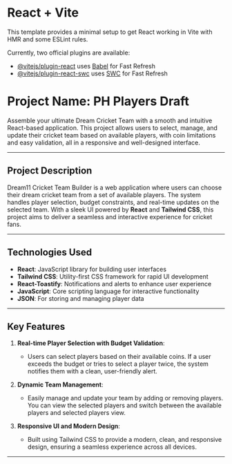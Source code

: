 # React + Vite

This template provides a minimal setup to get React working in Vite with HMR and some ESLint rules.

Currently, two official plugins are available:

- [@vitejs/plugin-react](https://github.com/vitejs/vite-plugin-react/blob/main/packages/plugin-react/README.md) uses [Babel](https://babeljs.io/) for Fast Refresh
- [@vitejs/plugin-react-swc](https://github.com/vitejs/vite-plugin-react-swc) uses [SWC](https://swc.rs/) for Fast Refresh

# Project Name: PH Players Draft

Assemble your ultimate Dream Cricket Team with a smooth and intuitive React-based application. This project allows users to select, manage, and update their cricket team based on available players, with coin limitations and easy validation, all in a responsive and well-designed interface.

---

## Project Description

Dream11 Cricket Team Builder is a web application where users can choose their dream cricket team from a set of available players. The system handles player selection, budget constraints, and real-time updates on the selected team. With a sleek UI powered by **React** and **Tailwind CSS**, this project aims to deliver a seamless and interactive experience for cricket fans.

---

## Technologies Used

- **React**: JavaScript library for building user interfaces
- **Tailwind CSS**: Utility-first CSS framework for rapid UI development
- **React-Toastify**: Notifications and alerts to enhance user experience
- **JavaScript**: Core scripting language for interactive functionality
- **JSON**: For storing and managing player data

---

## Key Features

1. **Real-time Player Selection with Budget Validation**:

   - Users can select players based on their available coins. If a user exceeds the budget or tries to select a player twice, the system notifies them with a clean, user-friendly alert.

2. **Dynamic Team Management**:

   - Easily manage and update your team by adding or removing players. You can view the selected players and switch between the available players and selected players view.

3. **Responsive UI and Modern Design**:
   - Built using Tailwind CSS to provide a modern, clean, and responsive design, ensuring a seamless experience across all devices.

---
